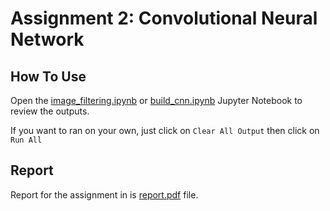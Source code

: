 # Assignment 2: Convolutional Neural Network

## How To Use

Open the [image_filtering.ipynb](./image_filtering.ipynb) or [build_cnn.ipynb](./build_cnn.ipynb) Jupyter Notebook to review the outputs.

If you want to ran on your own, just click on `Clear All Output` then click on `Run All`

## Report

Report for the assignment in is [report.pdf](./report.pdf) file.